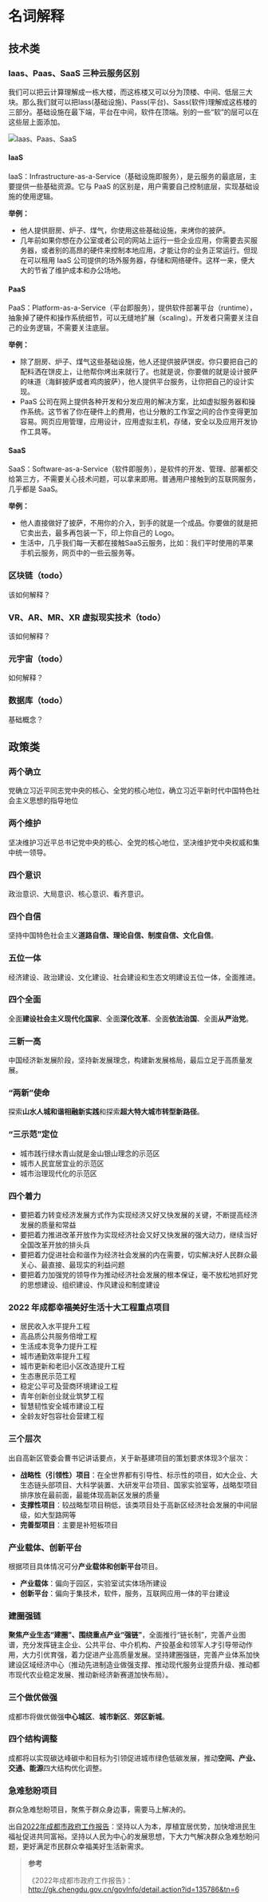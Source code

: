 # 名词解释


<!-- # 名词解释 -->

## 技术类

### Iaas、Paas、SaaS 三种云服务区别

我们可以把云计算理解成一栋大楼，而这栋楼又可以分为顶楼、中间、低层三大块。那么我们就可以把Iass(基础设施)、Pass(平台)、Sass(软件)理解成这栋楼的三部分。基础设施在最下端，平台在中间，软件在顶端。别的一些“软”的层可以在这些层上面添加。

![Iaas、Paas、SaaS](https://cdn.jsdelivr.net/gh/fengrui358/img@main/saas.webp "Iaas、Paas、SaaS")

#### IaaS

IaaS：Infrastructure-as-a-Service（基础设施即服务），是云服务的最底层，主要提供一些基础资源。它与 PaaS 的区别是，用户需要自己控制底层，实现基础设施的使用逻辑。

**举例：**

- 他人提供厨房、炉子、煤气，你使用这些基础设施，来烤你的披萨。
- 几年前如果你想在办公室或者公司的网站上运行一些企业应用，你需要去买服务器，或者别的高昂的硬件来控制本地应用，才能让你的业务正常运行。但现在可以租用 IaaS 公司提供的场外服务器，存储和网络硬件。这样一来，便大大的节省了维护成本和办公场地。

#### PaaS

PaaS：Platform-as-a-Service（平台即服务），提供软件部署平台（runtime），抽象掉了硬件和操作系统细节，可以无缝地扩展（scaling）。开发者只需要关注自己的业务逻辑，不需要关注底层。

**举例：**

- 除了厨房、炉子、煤气这些基础设施，他人还提供披萨饼皮。你只要把自己的配料洒在饼皮上，让他帮你烤出来就行了。也就是说，你要做的就是设计披萨的味道（海鲜披萨或者鸡肉披萨），他人提供平台服务，让你把自己的设计实现。
- PaaS 公司在网上提供各种开发和分发应用的解决方案，比如虚拟服务器和操作系统。这节省了你在硬件上的费用，也让分散的工作室之间的合作变得更加容易。网页应用管理，应用设计，应用虚拟主机，存储，安全以及应用开发协作工具等。

#### SaaS

SaaS：Software-as-a-Service（软件即服务），是软件的开发、管理、部署都交给第三方，不需要关心技术问题，可以拿来即用。普通用户接触到的互联网服务，几乎都是 SaaS。

**举例：**

- 他人直接做好了披萨，不用你的介入，到手的就是一个成品。你要做的就是把它卖出去，最多再包装一下，印上你自己的 Logo。
- 生活中，几乎我们每一天都在接触SaaS云服务，比如：我们平时使用的苹果手机云服务，网页中的一些云服务等。

### 区块链（todo）

该如何解释？

### VR、AR、MR、XR 虚拟现实技术（todo）

该如何解释？

### 元宇宙（todo）

如何解释？

### 数据库（todo）

基础概念？

## 政策类

### 两个确立

党确立习近平同志党中央的核心、全党的核心地位，确立习近平新时代中国特色社会主义思想的指导地位

### 两个维护

坚决维护习近平总书记党中央的核心、全党的核心地位，坚决维护党中央权威和集中统一领导。

### 四个意识

政治意识、大局意识、核心意识、看齐意识。

### 四个自信

坚持中国特色社会主义**道路自信、理论自信、制度自信、文化自信**。

### 五位一体

经济建设、政治建设、文化建设、社会建设和生态文明建设五位一体，全面推进。

### 四个全面

全面**建设社会主义现代化国家**、全面**深化改革**、全面**依法治国**、全面**从严治党**。

### 三新一高

中国经济新发展阶段，坚持新发展理念，构建新发展格局，最后立足于高质量发展。

### “两新”使命

探索**山水人城和谐相融新实践**和探索**超大特大城市转型新路径**。

### “三示范”定位

- 城市践行绿水青山就是金山银山理念的示范区
- 城市人民宜居宜业的示范区
- 城市治理现代化的示范区

### 四个着力

- 要把着力转变经济发展方式作为实现经济又好又快发展的关键，不断提高经济发展的质量和常益
- 要把着力推进改革开放作为实现经济社会又好又快发展的强大动力，继续当好全国改革开放的排头兵
- 要把着力促进社会和谐作为经济社会发展的内在需要，切实解决好人民群众最关心、最直接、最现实的利益问题
- 要把着力加强党的领导作为推动经济社会发展的根本保证，毫不放松地抓好党的思想建设、组织建设、作风建设和制度建设

### 2022 年成都幸福美好生活十大工程重点项目

- 居民收入水平提升工程
- 高品质公共服务倍增工程
- 生活成本竞争力提升工程
- 城市通勤效率提升工程
- 城市更新和老旧小区改造提升工程
- 生态惠民示范工程
- 稳定公平可及营商环境建设工程
- 青年创新创业就业筑梦工程
- 智慧韧性安全城市建设工程
- 全龄友好包容社会营建工程

### 三个层次

出自高新区管委会曹书记讲话要点，关于新基建项目的策划要求体现3个层次：

- **战略性（引领性）项目**：在全世界都有引导性、标示性的项目，如大企业、大生态链头部项目、大科学装置、大研发平台项目、国家实验室等，战略型项目排序放在最前面，最能体现高新区发展的质量
- **支撑性项目**：较战略型项目稍低，该类项目处于高新区经济社会发展的中间层级，如大型路网等
- **完善型项目**：主要是补短板项目

### 产业载体、创新平台

根据项目具体情况可分**产业载体和创新平台**项目。

- **产业载体**：偏向于园区，实验室试实体场所建设
- **创新平台**：偏向于集技术，软件，服务，互联网应用一体的平台建设

### 建圈强链

**聚焦产业生态“建圈”、围绕重点产业“强链”**，全面推行“链长制”，完善产业图谱，充分发挥链主企业、公共平台、中介机构、产投基金和领军人才引导带动作用，大力引优育强，着力促进产业高质量发展。坚持建圈强链，完善产业体系加快建设区域经济中心（推动先进制造业做强支撑、推动现代服务业提质升级、推动都市现代农业稳定发展、推动新经济新赛道加快布局）。

### 三个做优做强

成都市将做优做强**中心城区**、**城市新区**、**郊区新城**。

### 四个结构调整

成都将以实现碳达峰碳中和目标为引领促进城市绿色低碳发展，推动**空间、产业、交通、能源**四大结构优化调整。

### 急难愁盼项目

群众急难愁盼项目，聚焦于群众身边事，需要马上解决的。

出自[2022年成都市政府工作报告](http://gk.chengdu.gov.cn/govInfo/detail.action?id=135786&tn=6)：坚持以人为本，厚植宜居优势，加快增进民生福祉促进共同富裕。坚持以人民为中心的发展思想，下大力气解决群众急难愁盼问题，更好满足市民群众幸福美好生活新需求。

> **参考**
>
> 《2022年成都市政府工作报告》：<http://gk.chengdu.gov.cn/govInfo/detail.action?id=135786&tn=6>

